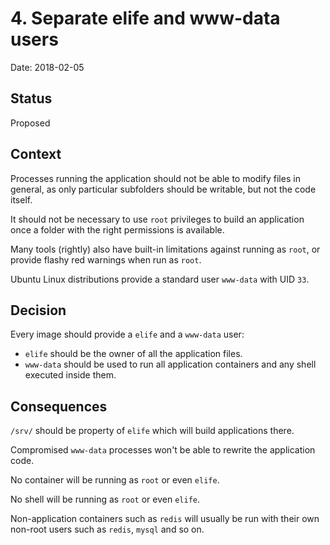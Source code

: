 # 4. Separate elife and www-data users

Date: 2018-02-05

## Status

Proposed

## Context

Processes running the application should not be able to modify files in general, as only particular subfolders should be writable, but not the code itself.

It should not be necessary to use `root` privileges to build an application once a folder with the right permissions is available.

Many tools (rightly) also have built-in limitations against running as `root`, or provide flashy red warnings when run as `root`.

Ubuntu Linux distributions provide a standard user `www-data` with UID `33`.

## Decision

Every image should provide a `elife` and a `www-data` user:

- `elife` should be the owner of all the application files.
- `www-data` should be used to run all application containers and any shell executed inside them.

## Consequences

`/srv/` should be property of `elife` which will build applications there.

Compromised `www-data` processes won't be able to rewrite the application code.

No container will be running as `root` or even `elife`.

No shell will be running as `root` or even `elife`.

Non-application containers such as `redis` will usually be run with their own non-root users such as `redis`, `mysql` and so on.
